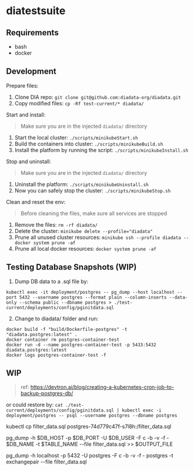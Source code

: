 # diatestsuite

## Requirements

* bash
* docker

## Development

Prepare files:

1. Clone DIA repo: `git clone git@github.com:diadata-org/diadata.git`
2. Copy modified files: `cp -Rf test-current/* diadata/`

Start and install:

> Make sure you are in the injected `diadata/` directory

1. Start the local cluster: `./scripts/minikubeStart.sh`
2. Build the containers into cluster: `./scripts/minikubeBuild.sh`
3. Install the platform by running the script: `./scripts/minikubeInstall.sh`

Stop and uninstall:

> Make sure you are in the injected `diadata/` directory

1. Uninstall the platform: `./scripts/minikubeUninstall.sh`
2. Now you can safely stop the cluster: `./scripts/minikubeStop.sh`

Clean and reset the env:

> Before cleaning the files, make sure all services are stopped

1. Remove the files: `rm -rf diadata/`
2. Delete the cluster: `minikube delete --profile="diadata"`
3. Prune all unused cluster resources: `minikube ssh --profile diadata -- docker system prune -af`
4. Prune all local docker resources: `docker system prune -af`

## Testing Database Snapshots (WIP)

1. Dump DB data to a .sql file by:

```shell
kubectl exec -it deployment/postgres -- pg_dump --host localhost --port 5432 --username postgres --format plain --column-inserts --data-only --schema public --dbname postgres > ./test-current/deployments/config/pginitdata.sql
```

2. Change to diadata/ folder and run:

```shell
docker build -f "build/Dockerfile-postgres" -t "diadata.postgres:latest" .
docker container rm postgres-container-test
docker run -d --name postgres-container-test -p 5433:5432 diadata.postgres:latest
docker logs postgres-container-test -f
```

## WIP

> ref: https://devtron.ai/blog/creating-a-kubernetes-cron-job-to-backup-postgres-db/

or could restore by: `cat ./test-current/deployments/config/pginitdata.sql | kubectl exec -i deployment/postgres -- psql --username postgres --dbname postgres`


kubectl cp filter_data.sql postgres-74d779c47f-s7l8h:/filter_data.sql


pg_dump -h $DB_HOST -p $DB_PORT -U $DB_USER -F c -b -v -f - $DB_NAME -t $TABLE_NAME --file filter_data.sql >> $OUTPUT_FILE

pg_dump -h localhost -p 5432 -U postgres -F c -b -v -f - postgres -t exchangepair --file filter_data.sql